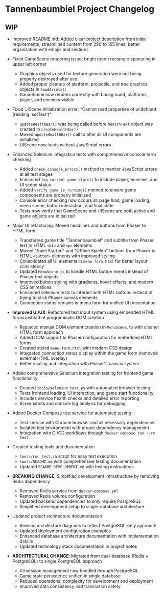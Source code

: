 # Tannenbaumbiel Project Changelog

## WIP

- Improved README.md: Added clear project description from initial requirements, streamlined content from 290 to 165 lines, better organization with emojis and sections

- Fixed GameScene rendering issue: bright green rectangle appearing in upper left corner
  - Graphics objects used for texture generation were not being properly destroyed after use
  - Added proper cleanup of platform, projectile, and tree graphics objects in `loadAssets()`
  - GameScene now renders correctly with background, platforms, player, and enemies visible
- Fixed UIScene initialization error: "Cannot read properties of undefined (reading 'setText')"
  - `updateHealthBar()` was being called before `healthText` object was created in `createHealthBar()`
  - Moved `updateHealthBar()` call to after all UI components are initialized
  - UIScene now loads without JavaScript errors
- Enhanced Selenium integration tests with comprehensive console error checking
  - Added `check_console_errors()` method to monitor JavaScript errors at all test stages
  - Enhanced `log_current_game_state()` to include player, enemies, and UI scene status
  - Added `verify_game_is_running()` method to ensure game components are properly initialized
  - Console error checking now occurs at: page load, game loading, menu scene, button interaction, and final state
  - Tests now verify that GameScene and UIScene are both active and game objects are initialized
- Major UI refactoring: Moved headlines and buttons from Phaser to HTML form

  - Transferred game title "Tannenbaumbiel" and subtitle from Phaser text to HTML `<h1>` and `<p>` elements
  - Moved "Spiel Starten" and "Offline Spielen" buttons from Phaser to HTML `<button>` elements with improved styling
  - Consolidated all UI elements in `menu-form.html` for better layout consistency
  - Updated `MenuScene.ts` to handle HTML button events instead of Phaser text objects
  - Improved button styling with gradients, hover effects, and modern CSS animations
  - Enhanced selenium tests to interact with HTML buttons instead of trying to click Phaser canvas elements
  - Connection status remains in menu form for unified UI presentation

- **Improved UI/UX**: Refactored text input system using embedded HTML forms instead of programmatic DOM creation
  - Replaced manual DOM element creation in `MenuScene.ts` with cleaner HTML form approach
  - Added DOM support to Phaser configuration for embedded HTML forms
  - Created styled `menu-form.html` with modern CSS design
  - Integrated connection status display within the game form (removed external HTML overlay)
  - Better scaling and integration with Phaser's canvas system
- Added comprehensive Selenium integration testing for frontend game functionality
  - Created `tools/selenium_test.py` with automated browser testing
  - Tests frontend loading, UI interaction, and game start functionality
  - Includes service health checks and detailed error reporting
  - Screenshots and console log analysis for debugging
- Added Docker Compose test service for automated testing
  - Test service with Chrome browser and all necessary dependencies
  - Isolated test environment with proper dependency management
  - Integration with CI/CD workflows through `docker compose run --rm test`
- Created testing tools and documentation
  - `tools/run_test.sh` script for easy test execution
  - `tools/README.md` with comprehensive testing documentation
  - Updated `README_DEVELOPMENT.md` with testing instructions
- **BREAKING CHANGE**: Simplified development infrastructure by removing Redis dependency
  - Removed Redis service from `docker-compose.yml`
  - Removed Redis volume configuration
  - Updated backend dependencies to only require PostgreSQL
  - Simplified development setup to single-database architecture
- Updated project architecture documentation
  - Revised architecture diagrams to reflect PostgreSQL-only approach
  - Updated deployment configuration examples
  - Enhanced database architecture documentation with implementation details
  - Updated technology stack documentation in project notes
- **ARCHITECTURAL CHANGE**: Migrated from dual-database (Redis + PostgreSQL) to single PostgreSQL approach
  - All session management now handled through PostgreSQL
  - Game state persistence unified in single database
  - Reduced operational complexity for development and deployment
  - Improved data consistency and transaction safety
